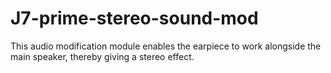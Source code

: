# J7-prime-stereo-sound-mod
This audio modification module enables the earpiece to work alongside the main speaker, thereby giving a stereo effect.

